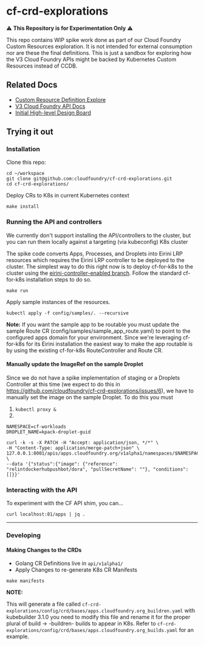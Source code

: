# cf-crd-explorations

⚠️ **This Repository is for Experimentation Only** ⚠️

This repo contains WIP spike work done as part of our Cloud Foundry Custom Resources exploration.
It is not intended for external consumption nor are these the final definitions.
This is just a sandbox for exploring how the V3 Cloud Foundry APIs might be backed by Kubernetes Custom Resources instead of CCDB.

## Related Docs
* [Custom Resource Definition Explore](https://docs.google.com/document/d/1_3V24s81jRWQZ08M2rgTzYp1MpTtYKeDuF8vZbM72J0/edit)
* [V3 Cloud Foundry API Docs](https://v3-apidocs.cloudfoundry.org/version/3.101.0/index.html)
* [Initial High-level Design Board](https://miro.com/app/board/o9J_lFiI8CU=/)

## Trying it out

### Installation
Clone this repo:
```
cd ~/workspace
git clone git@github.com:cloudfoundry/cf-crd-explorations.git
cd cf-crd-explorations/
```

Deploy CRs to K8s in current Kubernetes context
```
make install
```

### Running the API and controllers
We currently don't support installing the API/controllers to the cluster, but you can run them locally against a targeting (via kubeconfig) K8s cluster

The spike code converts Apps, Processes, and Droplets into Eirini LRP resources which requires the Eirini LRP controller to be deployed to the cluster. The simplest way to do this right now is to deploy cf-for-k8s to the cluster using the [eirini-controller-enabled branch](https://github.com/cloudfoundry/cf-for-k8s/tree/eirini-controller-enabled). Follow the standard cf-for-k8s installation steps to do so.

```
make run
```

Apply sample instances of the resources.
```
kubectl apply -f config/samples/. --recursive
```

**Note:** If you want the sample app to be routable you must update the sample Route CR (config/samples/sample_app_route.yaml) to point to the configured apps domain for your environment. Since we're leveraging cf-for-k8s for its Eirini installation the easiest way to make the app routable is by using the existing cf-for-k8s RouteController and Route CR.

#### Manually update the ImageRef on the sample Droplet
Since we do not have a spike implementation of staging or a Droplets Controller at this time (we expect to do this in https://github.com/cloudfoundry/cf-crd-explorations/issues/6), we have to manually set the image on the sample Droplet. To do this you must 

1. `kubectl proxy &`
2.
```
NAMESPACE=cf-workloads
DROPLET_NAME=kpack-droplet-guid

curl -k -s -X PATCH -H "Accept: application/json, */*" \
-H "Content-Type: application/merge-patch+json" \
127.0.0.1:8001/apis/apps.cloudfoundry.org/v1alpha1/namespaces/$NAMESPACE/droplets/$DROPLET_NAME/status \
--data '{"status":{"image": {"reference": "relintdockerhubpushbot/dora", "pullSecretName": ""}, "conditions": []}}'
```

### Interacting with the API
To experiment with the CF API shim, you can...

```
curl localhost:81/apps | jq .
```

---

### Developing

#### Making Changes to the CRDs

* Golang CR Definitions live in `api/v1alpha1/`
* Apply Changes to re-generate K8s CR Manifests
```
make manifests
```

**NOTE:**

This will generate a file called `cf-crd-explorations/config/crd/bases/apps.cloudfoundry.org_buildren.yaml` with kubebuilder 3.1.0 you need to modify this file and rename it for the proper plural of build -> -buildren- builds to appear in K8s.
Refer to `cf-crd-explorations/config/crd/bases/apps.cloudfoundry.org_builds.yaml` for an example.
